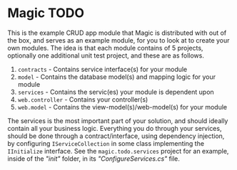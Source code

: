
# Magic TODO

This is the example CRUD app module that Magic is distributed with out of the box, and serves as an example module,
for you to look at to create your own modules. The idea is that each module contains of 5 projects, optionally
one additional unit test project, and these are as follows.

1. `contracts` - Contains service interface(s) for your module
2. `model` - Contains the database model(s) and mapping logic for your module
3. `services` - Contains the servic(es) your module is dependent upon
4. `web.controller` - Contains your controller(s)
5. `web.model` - Contains the view-model(s)/web-model(s) for your module

The services is the most important part of your solution, and should ideally contain all your business logic.
Everything you do through your services, should be done through a contract/interface, using dependency injection,
by configuring `IServiceCollection` in some class implementing the `IInitialize` interface. See the `magic.todo.services`
project for an example, inside of the _"init"_ folder, in its _"ConfigureServices.cs"_ file.

